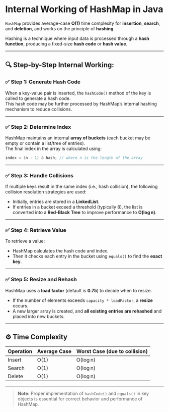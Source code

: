 # Internal Working of HashMap in Java

`HashMap` provides average-case **O(1)** time complexity for **insertion**, **search**, and **deletion**, and works on the principle of **hashing**.

Hashing is a technique where input data is processed through a **hash function**, producing a fixed-size **hash code** or **hash value**.

---

## 🔍 Step-by-Step Internal Working:

### ✅ Step 1: Generate Hash Code
When a key-value pair is inserted, the `hashCode()` method of the key is called to generate a hash code.  
This hash code may be further processed by HashMap’s internal hashing mechanism to reduce collisions.

---

### ✅ Step 2: Determine Index
HashMap maintains an internal **array of buckets** (each bucket may be empty or contain a list/tree of entries).  
The final index in the array is calculated using:
```java
index = (n - 1) & hash; // where n is the length of the array
```

---

### ✅ Step 3: Handle Collisions
If multiple keys result in the same index (i.e., hash collision), the following collision resolution strategies are used:
- Initially, entries are stored in a **LinkedList**.
- If entries in a bucket exceed a threshold (typically 8), the list is converted into a **Red-Black Tree** to improve performance to **O(log n)**.

---

### ✅ Step 4: Retrieve Value
To retrieve a value:
- HashMap calculates the hash code and index.
- Then it checks each entry in the bucket using `equals()` to find the **exact key**.

---

### ✅ Step 5: Resize and Rehash
HashMap uses a **load factor** (default is **0.75**) to decide when to resize.
- If the number of elements exceeds `capacity * loadFactor`, a **resize** occurs.
- A new larger array is created, and **all existing entries are rehashed** and placed into new buckets.

---

## ⚙️ Time Complexity

| Operation     | Average Case | Worst Case (due to collision) |
|---------------|--------------|-------------------------------|
| Insert        | O(1)         | O(log n)                      |
| Search        | O(1)         | O(log n)                      |
| Delete        | O(1)         | O(log n)                      |

---

> **Note:** Proper implementation of `hashCode()` and `equals()` in key objects is essential for correct behavior and performance of HashMap.
